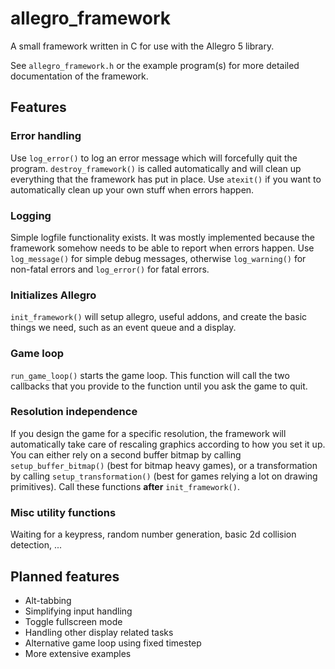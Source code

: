 allegro_framework
=================

A small framework written in C for use with the Allegro 5 library.

See `allegro_framework.h` or the example program(s) for more detailed documentation of the framework.

Features
--------

### Error handling ###

Use `log_error()` to log an error message which will forcefully quit the program. `destroy_framework()` is
called automatically and will clean up everything that the framework has put in place. Use `atexit()` if you want to
automatically clean up your own stuff when errors happen.

### Logging ###

Simple logfile functionality exists. It was mostly implemented because the framework somehow needs to be able to
report when errors happen. Use `log_message()` for simple debug messages, otherwise `log_warning()` for non-fatal errors and `log_error()`
for fatal errors.

### Initializes Allegro ###

`init_framework()` will setup allegro, useful addons, and create the basic things we need, such as an event queue
and a display.

### Game loop ###

`run_game_loop()` starts the game loop. This function will call the two callbacks that you provide to the function until you
ask the game to quit.

### Resolution independence ###

If you design the game for a specific resolution, the framework will automatically take care of rescaling
graphics according to how you set it up. You can either rely on a second buffer bitmap by calling `setup_buffer_bitmap()` (best for bitmap heavy games), or a
transformation by calling `setup_transformation()` (best for games relying a lot on drawing primitives). Call these functions **after** `init_framework()`.

### Misc utility functions ###

Waiting for a keypress, random number generation, basic 2d collision detection, ...

Planned features
----------------

+ Alt-tabbing
+ Simplifying input handling
+ Toggle fullscreen mode
+ Handling other display related tasks
+ Alternative game loop using fixed timestep
+ More extensive examples
